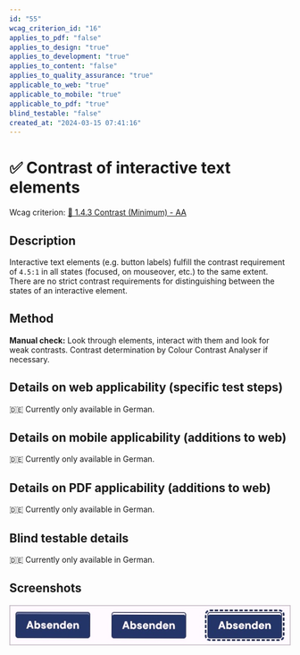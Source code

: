 ```yaml
---
id: "55"
wcag_criterion_id: "16"
applies_to_pdf: "false"
applies_to_design: "true"
applies_to_development: "true"
applies_to_content: "false"
applies_to_quality_assurance: "true"
applicable_to_web: "true"
applicable_to_mobile: "true"
applicable_to_pdf: "true"
blind_testable: "false"
created_at: "2024-03-15 07:41:16"
---
```


# ✅ Contrast of interactive text elements

Wcag criterion: [📜 1.4.3 Contrast (Minimum) - AA](..)

## Description

Interactive text elements (e.g. button labels) fulfill the contrast requirement of `4.5:1` in all states (focused, on mouseover, etc.) to the same extent. There are no strict contrast requirements for distinguishing between the states of an interactive element.

## Method

**Manual check:** Look through elements, interact with them and look for weak contrasts. Contrast determination by Colour Contrast Analyser if necessary.

## Details on web applicability (specific test steps)

🇩🇪 Currently only available in German.

## Details on mobile applicability (additions to web)

🇩🇪 Currently only available in German.

## Details on PDF applicability (additions to web)

🇩🇪 Currently only available in German.

## Blind testable details

🇩🇪 Currently only available in German.

## Screenshots

![Schalter mit unterschiedlichen Zuständen](images/schalter-mit-unterschiedlichen-zustnden.png)